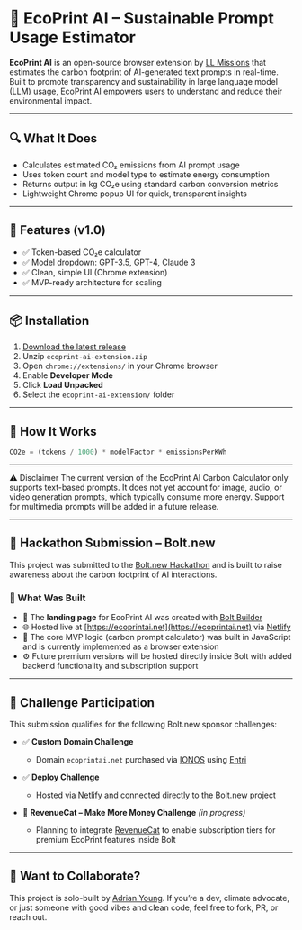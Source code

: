 # 🌱 EcoPrint AI – Sustainable Prompt Usage Estimator

**EcoPrint AI** is an open-source browser extension by [LL Missions](https://github.com/LLMissions) that estimates the carbon footprint of AI-generated text prompts in real-time. Built to promote transparency and sustainability in large language model (LLM) usage, EcoPrint AI empowers users to understand and reduce their environmental impact.

---

## 🔍 What It Does

- Calculates estimated CO₂ emissions from AI prompt usage
- Uses token count and model type to estimate energy consumption
- Returns output in kg CO₂e using standard carbon conversion metrics
- Lightweight Chrome popup UI for quick, transparent insights

---

## 🚀 Features (v1.0)

- ✅ Token-based CO₂e calculator
- ✅ Model dropdown: GPT-3.5, GPT-4, Claude 3
- ✅ Clean, simple UI (Chrome extension)
- ✅ MVP-ready architecture for scaling

---

## 📦 Installation

1. [Download the latest release](https://github.com/LLMissions/EcoPrintAI/releases)
2. Unzip `ecoprint-ai-extension.zip`
3. Open `chrome://extensions/` in your Chrome browser
4. Enable **Developer Mode**
5. Click **Load Unpacked**
6. Select the `ecoprint-ai-extension/` folder

---

## 🧠 How It Works

```js
CO2e = (tokens / 1000) * modelFactor * emissionsPerKWh
```

---

⚠️ Disclaimer
The current version of the EcoPrint AI Carbon Calculator only supports text-based prompts. It does not yet account for image, audio, or video generation prompts, which typically consume more energy. Support for multimedia prompts will be added in a future release.

---

## 🧰 Hackathon Submission – Bolt.new

This project was submitted to the [Bolt.new Hackathon](https://bolt.new) and is built to raise awareness about the carbon footprint of AI interactions.

### 🔨 What Was Built
- 🧠 The **landing page** for EcoPrint AI was created with [Bolt Builder](https://bolt.new)
- 🌐 Hosted live at [https://ecoprintai.net](https://ecoprintai.net) via [Netlify](https://www.netlify.com/)
- 🧪 The core MVP logic (carbon prompt calculator) was built in JavaScript and is currently implemented as a browser extension
- ⚙️ Future premium versions will be hosted directly inside Bolt with added backend functionality and subscription support

---

## 🎯 Challenge Participation

This submission qualifies for the following Bolt.new sponsor challenges:

- ✅ **Custom Domain Challenge**  
  - Domain `ecoprintai.net` purchased via [IONOS](https://www.ionos.com/) using [Entri](https://entri.app)

- ✅ **Deploy Challenge**  
  - Hosted via [Netlify](https://www.netlify.com) and connected directly to the Bolt.new project

- 🚧 **RevenueCat – Make More Money Challenge** *(in progress)*  
  - Planning to integrate [RevenueCat](https://www.revenuecat.com) to enable subscription tiers for premium EcoPrint features inside Bolt

---

## 💬 Want to Collaborate?

This project is solo-built by [Adrian Young](https://github.com/LLMissions). If you’re a dev, climate advocate, or just someone with good vibes and clean code, feel free to fork, PR, or reach out.